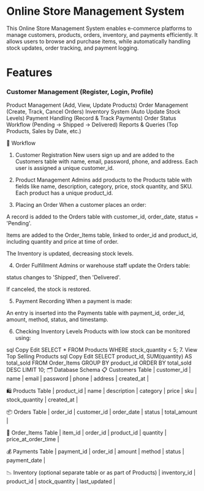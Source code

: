 # Online Store Management System
This Online Store Management System enables e-commerce platforms to manage customers, products, orders, inventory, and payments efficiently. It allows users to browse and purchase items, while automatically handling stock updates, order tracking, and payment logging.

# Features
### Customer Management (Register, Login, Profile)
Product Management (Add, View, Update Products)
Order Management (Create, Track, Cancel Orders)
Inventory System (Auto Update Stock Levels)
Payment Handling (Record & Track Payments)
Order Status Workflow (Pending → Shipped → Delivered)
Reports & Queries (Top Products, Sales by Date, etc.)

🔄 Workflow
1. Customer Registration
New users sign up and are added to the Customers table with name, email, password, phone, and address. Each user is assigned a unique customer_id.

2. Product Management
Admins add products to the Products table with fields like name, description, category, price, stock quantity, and SKU. Each product has a unique product_id.

3. Placing an Order
When a customer places an order:

A record is added to the Orders table with customer_id, order_date, status = 'Pending'.

Items are added to the Order_Items table, linked to order_id and product_id, including quantity and price at time of order.

The Inventory is updated, decreasing stock levels.

4. Order Fulfillment
Admins or warehouse staff update the Orders table:

status changes to 'Shipped', then 'Delivered'.

If canceled, the stock is restored.

5. Payment Recording
When a payment is made:

An entry is inserted into the Payments table with payment_id, order_id, amount, method, status, and timestamp.

6. Checking Inventory Levels
Products with low stock can be monitored using:

sql
Copy
Edit
SELECT * FROM Products WHERE stock_quantity < 5;
7. View Top Selling Products
sql
Copy
Edit
SELECT product_id, SUM(quantity) AS total_sold
FROM Order_Items
GROUP BY product_id
ORDER BY total_sold DESC
LIMIT 10;
🗂️ Database Schema
📋 Customers Table
| customer_id | name | email | password | phone | address | created_at |

🛍️ Products Table
| product_id | name | description | category | price | sku | stock_quantity | created_at |

📦 Orders Table
| order_id | customer_id | order_date | status | total_amount |

🧾 Order_Items Table
| item_id | order_id | product_id | quantity | price_at_order_time |

💰 Payments Table
| payment_id | order_id | amount | method | status | payment_date |

📉 Inventory (optional separate table or as part of Products)
| inventory_id | product_id | stock_quantity | last_updated |
